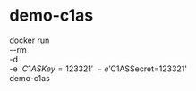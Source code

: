 # demo-c1as


docker run \
  --rm\
  -d \
  -e '$C1ASKey=123321' \
  -e '$C1ASSecret=123321' \
 demo-c1as
